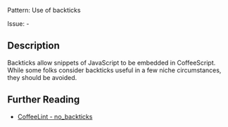 Pattern: Use of backticks

Issue: -

## Description

Backticks allow snippets of JavaScript to be embedded in CoffeeScript. While some folks consider backticks useful in a few niche circumstances, they should be avoided.

## Further Reading

* [CoffeeLint - no_backticks](https://coffeelint.github.io/#options)